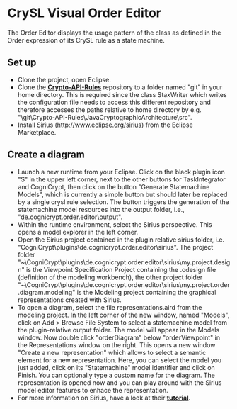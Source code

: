 # CrySL Visual Order Editor

The Order Editor displays the usage pattern of the class as defined in the Order expression of its CrySL rule as a state machine.

## Set up

* Clone the project, open Eclipse.
* Clone the [**Crypto-API-Rules**](https://github.com/CROSSINGTUD/Crypto-API-Rules) repository to a folder named "git" in your home directory. 
  This is required since the class StaxWriter which writes the configuration file needs to access this different repository and therefore accesses the paths relative to home directory by e.g. "<home-dir>\\git\\Crypto-API-Rules\\JavaCryptographicArchitecture\\src".
* Install Sirius (http://www.eclipse.org/sirius) from the Eclipse Marketplace.

## Create a diagram

* Launch a new runtime from your Eclipse. Click on the black plugin icon "S" in the upper left corner, next to the other buttons for TaskIntegrator and CogniCrypt, 
  then click on the button "Generate Statemachine Models", which is currently a simple button but should later be replaced by a single crysl rule selection. The 
    button triggers the generation of the statemachine model resources into the output folder, i.e., "de.cognicrypt.order.editor\output".
* Within the runtime environment, select the Sirius perspective. This opens a model explorer in the left corner.
* Open the Sirius project contained in the plugin relative sirius 
  folder, i.e. "CogniCrypt\plugins\de.cognicrypt.order.editor\sirius".
  The project folder "~\CogniCrypt\plugins\de.cognicrypt.order.editor\sirius\my.project.design" 
    is the Viewpoint Specification Project containing the .odesign file (definition of the modeling workbench), the other project folder
    "~\CogniCrypt\plugins\de.cognicrypt.order.editor\sirius\my.project.order.diagram.modeling" is the Modeling project containing the graphical representations created with Sirius.
* To open a diagram, select the file representations.aird from the modeling project. 
  In the left corner of the new window, named "Models", click on Add > Browse File System 
  to select a statemachine model from the plugin-relative output folder. The model will 
    appear in the Models window. Now double click "orderDiagram" below "orderViewpoint" in the Representations window on the right. This opens a new window "Create a new representation" which allows to select a semantic element for a new representation. Here, you can select the model you just added, click on its "Statemachine" model identifier and click on Finish. You can optionally type a custom name for the diagram. The representation is opened now and you can play around with the Sirius model editor features to enhace the representation.  
* For more information on Sirius, have a look at their [**tutorial**](https://wiki.eclipse.org/Sirius/Tutorials/StarterTutorial). 